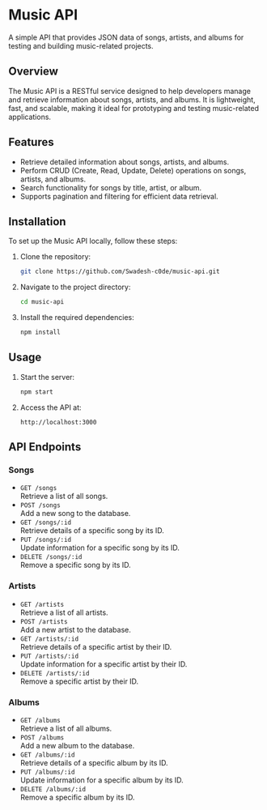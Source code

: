 # Music API  

A simple API that provides JSON data of songs, artists, and albums for testing and building music-related projects.

## Overview
The Music API is a RESTful service designed to help developers manage and retrieve information about songs, artists, and albums. It is lightweight, fast, and scalable, making it ideal for prototyping and testing music-related applications.

## Features
- Retrieve detailed information about songs, artists, and albums.
- Perform CRUD (Create, Read, Update, Delete) operations on songs, artists, and albums.
- Search functionality for songs by title, artist, or album.
- Supports pagination and filtering for efficient data retrieval.

## Installation
To set up the Music API locally, follow these steps:

1. Clone the repository:
    ```bash
    git clone https://github.com/Swadesh-c0de/music-api.git
    ```
2. Navigate to the project directory:
    ```bash
    cd music-api
    ```
3. Install the required dependencies:
    ```bash
    npm install
    ```

## Usage
1. Start the server:
    ```bash
    npm start
    ```
2. Access the API at:
    ```
    http://localhost:3000
    ```

## API Endpoints

### Songs
- `GET /songs`  
  Retrieve a list of all songs.
- `POST /songs`  
  Add a new song to the database.
- `GET /songs/:id`  
  Retrieve details of a specific song by its ID.
- `PUT /songs/:id`  
  Update information for a specific song by its ID.
- `DELETE /songs/:id`  
  Remove a specific song by its ID.

### Artists
- `GET /artists`  
  Retrieve a list of all artists.
- `POST /artists`  
  Add a new artist to the database.
- `GET /artists/:id`  
  Retrieve details of a specific artist by their ID.
- `PUT /artists/:id`  
  Update information for a specific artist by their ID.
- `DELETE /artists/:id`  
  Remove a specific artist by their ID.

### Albums
- `GET /albums`  
  Retrieve a list of all albums.
- `POST /albums`  
  Add a new album to the database.
- `GET /albums/:id`  
  Retrieve details of a specific album by its ID.
- `PUT /albums/:id`  
  Update information for a specific album by its ID.
- `DELETE /albums/:id`  
  Remove a specific album by its ID.